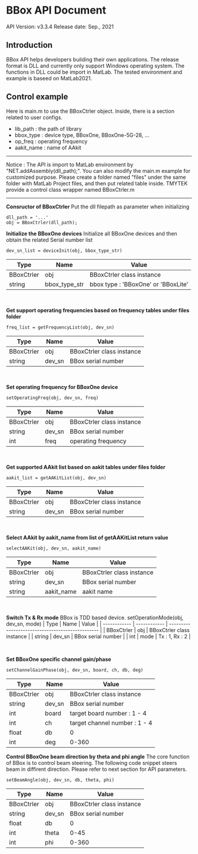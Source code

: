 # BBox API Document
API Version: v3.3.4
Release date: Sep., 2021

## Introduction

BBox API helps developers building their own applications. The release format is DLL and currently only support Windows operating system. The functions in DLL could be import in MatLab. The tested environment and example is baseed on MatLab2021.


## Control example
Here is main.m to use the BBoxCtrler object. Inside, there is a section related to user configs.

- lib_path : the path of library
- bbox_type : device type, BBoxOne, BBoxOne-5G-28, ...
- op_freq : operating frequency
- aakit_name : name of AAkit


****
Notice : The API is import to MatLab environment by "NET.addAssembly(dll_path);". You can also modify the main.m example for customized purpose. Please create a folder named "files" under the same folder with MatLab Project files, and then put related table inside. TMYTEK provide a control class wrapper named BBoxCtrler.m
****
**Consructor of BBoxCtrler**
Put the dll filepath as parameter when initializing


    dll_path = '...'
    obj = BBoxCtrler(dll_path);

**Initialize the BBoxOne devices**
Initialize all BBoxOne devices and then obtain the related Serial number list

    dev_sn_list = deviceInit(obj, bbox_type_str)

| Type | Name | Value                                        |
| ------------ | ------------ | ------------------------------------------------ |
| BBoxCtrler   | obj           | BBoxCtrler class instance |
| string       | bbox_type_str | bbox type : 'BBoxOne' or 'BBoxLite'   |

  &emsp;

**Get support operating frequencies based on frequency tables under files folder**

    freq_list = getFrequencyList(obj, dev_sn)

| Type | Name | Value                                        |
| ------------ | ------------ | ------------------------------------------------ |
| BBoxCtrler   | obj           | BBoxCtrler class instance |
| string       | dev_sn | BBox serial number   |

  &emsp;

**Set operating frequency for BBoxOne device**

    setOperatingFreq(obj, dev_sn, freq)
| Type | Name | Value                                        |
| ------------ | ------------ | ------------------------------------------------ |
| BBoxCtrler   | obj           | BBoxCtrler class instance |
| string       | dev_sn | BBox serial number   |
| int          | freq   | operating frequency   |

  &emsp;


**Get supported AAkit list based on aakit tables under files folder**

    aakit_list = getAAKitList(obj, dev_sn)
| Type | Name | Value                                        |
| ------------ | ------------ | ------------------------------------------------ |
| BBoxCtrler   | obj          | BBoxCtrler class instance |
| string       | dev_sn       | BBox serial number   |

  &emsp;

**Select AAkit by aakit_name from list of getAAKitList return value**

    selectAAKit(obj, dev_sn, aakit_name)
| Type | Name | Value                                        |
| ------------ | ------------ | ------------------------------------------------ |
| BBoxCtrler   | obj          | BBoxCtrler class instance |
| string       | dev_sn       | BBox serial number   |
| string       | aakit_name   | aakit name   |

  &emsp;


**Switch Tx & Rx mode**
BBox is TDD based device.
    setOperationMode(obj, dev_sn, mode)
| Type | Name | Value                                        |
| ------------ | ------------ | ------------------------------------------------ |
| BBoxCtrler   | obj          | BBoxCtrler class instance |
| string       | dev_sn       | BBox serial number   |
| int          | mode         |  Tx : 1, Rx : 2     |

  &emsp;


**Set BBoxOne specific channel gain/phase**

    setChannelGainPhase(obj, dev_sn, board, ch, db, deg)
| Type | Name | Value                                        |
| ------------ | ------------ | ------------------------------------------------ |
| BBoxCtrler   | obj          | BBoxCtrler class instance |
| string       | dev_sn       | BBox serial number   |
| int          | board        |  target board number : 1 - 4     |
| int          | ch           |  target channel number : 1 - 4     |
| float        | db           |  0     |
| int          | deg          |  0-360     |


**Control BBoxOne beam direction by theta and phi angle**
The core function of BBox is to control beam steering. The following code snippet steers beam in diffirent direction. Please refer to next section for API parameters.

    setBeamAngle(obj, dev_sn, db, theta, phi)
| Type | Name | Value                                        |
| ------------ | ------------ | ------------------------------------------------ |
| BBoxCtrler   | obj          | BBoxCtrler class instance |
| string       | dev_sn       | BBox serial number   |
| float        | db           |  0     |
| int          | theta        |  0-45    |
| int          | phi          |  0-360    |




